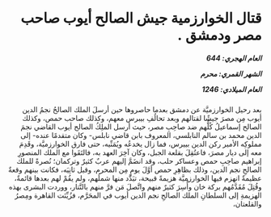 <h1 dir="rtl">قتال الخوارزمية جيش الصالح أيوب صاحب مصر ودمشق .</h1>

<h5 dir="rtl">العام الهجري:  644

الشهر القمري: محرم

العام الميلادي: 1246</h5>

<p dir="rtl">بعد رحيل الخوارزميَّة عن دمشق بعدما حاصروها حين أرسلَ الملك الصالحُ نجمُ الدين أيوب مِن مصرَ جيشًا لقتالهم وبعد تحالُفِ بيبرس معهم، وكذلك صاحب حمص، وكذلك الصالح إسماعيلُ كُلُّهم ضد صاحِبِ مصر، حيث أرسل الملِكُ الصالح أيوب القاضي نجمَ الدين محمد بن سالم النابلسي، المعروف بابن قاضي نابلس- وكان متقدمًا عنده- إلى مملوكِه الأمير ركن الدين بييرس، فما زال يخدعُه ويُمَنِّيه، حتى فارق الخوارزميَّة، وقَدِمَ معه إلى ديار مصرَ، فاعتُقِلَ بقلعة الجبل، وكان آخِرَ العهد به، فالتَقَوا مع الملك المنصورِ إبراهيم صاحِبِ حمص وعساكر حلب، وقد انضَمَّ إليهم عربٌ كثيرٌ وتركمان؛ نُصرةً للملك الصالحِ نجم الدين، وذلك بظاهِرِ حمص أوَّلَ يومٍ مِن المحرم، وقيل ثانِيَه، فكانت بينهم وقعةٌ عظيمةٌ انهزم فيها الخوارزميَّة هزيمةً قبيحة، تبَدَّد منها شملُهم، ولم يقُمْ لهم بعدها قائمةٌ، وقُتِلَ مُقَدَّمُهم بركة خان وأُسِرَ كثيرٌ منهم واتَّصلَ مَن فرَّ منهم بالتَّتار، ووردت البشرى بهذه الهزيمةِ إلى السلطانِ الملك الصالحِ نجم الدين أيوب في المحَرَّم، فزُيِّنَت القاهرة ومِصرُ والقلعتان،</p></br>
